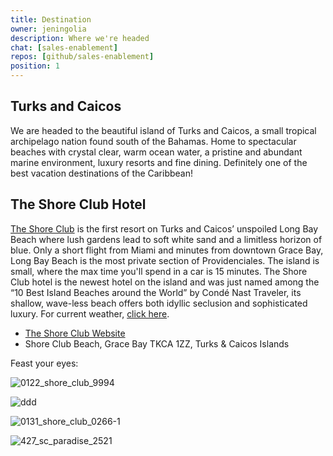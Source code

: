 ```yaml
---
title: Destination
owner: jeningolia
description: Where we're headed
chat: [sales-enablement]
repos: [github/sales-enablement]
position: 1
---
```


## Turks and Caicos
We are headed to the beautiful island of Turks and Caicos, a small tropical archipelago nation found south of the Bahamas. Home to spectacular beaches with crystal clear, warm ocean water, a pristine and abundant marine environment, luxury resorts and fine dining. Definitely one of the best vacation destinations of the Caribbean! 

## The Shore Club Hotel
[The Shore Club](http://www.theshoreclubtc.com/) is the first resort on Turks and Caicos’ unspoiled Long Bay Beach where lush gardens lead to soft white sand and a limitless horizon of blue. Only a short flight from Miami and minutes from downtown Grace Bay, Long Bay Beach is the most private section of Providenciales. The island is small, where the max time you'll spend in a car is 15 minutes. The Shore Club hotel is the newest hotel on the island and was just named among the “10 Best Island Beaches around the World” by Condé Nast Traveler, its shallow, wave-less beach offers both idyllic seclusion and sophisticated luxury. For current weather, [click here](https://www.theweathernetwork.com/tc/14-day-weather-trend/-/providenciales). 

* [The Shore Club Website](https://www.theshoreclubtc.com/)
* Shore Club Beach, Grace Bay TKCA 1ZZ, Turks & Caicos Islands


Feast your eyes: <br>

![0122_shore_club_9994](https://user-images.githubusercontent.com/35385392/45719734-5dcb8280-bb56-11e8-85fb-4db0ae461f3e.jpg)

![ddd](https://user-images.githubusercontent.com/35385392/45719739-602ddc80-bb56-11e8-9b63-5d4948111052.jpg)

![0131_shore_club_0266-1](https://user-images.githubusercontent.com/35385392/45719741-6328cd00-bb56-11e8-9e5d-246c2ff05b4a.jpg)

![427_sc_paradise_2521](https://user-images.githubusercontent.com/35385392/45719748-67ed8100-bb56-11e8-8a79-780fda88857a.jpg)

